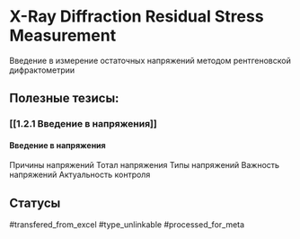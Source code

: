 # X-Ray Diffraction Residual Stress Measurement

Введение в измерение остаточных напряжений методом рентгеновской дифрактометрии

## Полезные тезисы:
### [[1.2.1 Введение в напряжения]]
#### Введение в напряжения
Причины напряжений
Тотал напряжения
Типы напряжений
Важность напряжений
Актуальность контроля

## Статусы
#transfered_from_excel 
#type_unlinkable 
#processed_for_meta